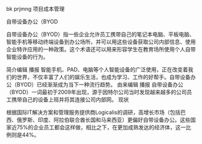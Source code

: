 bk prjmng 项目成本管理 


自带设备办公（BYOD

自带设备办公（BYOD）指一些企业允许员工携带自己的笔记本电脑、平板电脑、智能手机等移动终端设备到办公场所，并可以用这些设备获取公司内部信息、使用企业特许应用的一种政策。这个术语还可以用来形容学生在教育场所使用个人自带智能设备的行为。

简介编辑 播报
智能手机、PAD、电脑等个人智能设备的广泛使用，正在改变着我们的世界，不仅丰富了人们的娱乐生活，也成为学习、工作的好帮手。自带设备办公（BYOD）已经渐渐成为当下一种流行趋势。
由来编辑 播报
自带设备办公（BYOD）一词最初于2009年出现，源于因特尔公司当时发现越来越多的公司员工携带自己的设备上班并将其连接公司内部网。
现状

根据国际IT解决方案和管理服务提供商Logicalis的调研，高增长市场（包括巴西、俄罗斯、印度、阿拉伯联合酋长国和马来西亚）更偏好自带设备办公。这些国家近75%的企业员工都会这样做，相比之下，在更加成熟发达的经济体，这一比例则是44%。